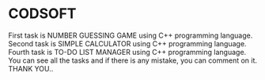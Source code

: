 # CODSOFT
First task is NUMBER GUESSING GAME using C++ programming language. 
Second task is SIMPLE CALCULATOR using C++ programming language. 
Fourth task is TO-DO LIST MANAGER using C++ programming language. 
You can see all the tasks and if there is any mistake, you can comment on it. 
THANK YOU..
